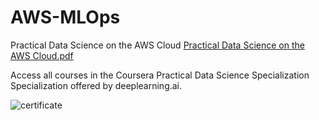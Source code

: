 # AWS-MLOps
Practical Data Science on the AWS Cloud 
[Practical Data Science on the AWS Cloud.pdf](https://github.com/adigew/AWS-MLOps/files/10753237/Practical.Data.Science.on.the.AWS.Cloud.pdf)


Access all courses in the Coursera Practical Data Science Specialization Specialization offered by deeplearning.ai.

![certificate](https://user-images.githubusercontent.com/70149903/219303185-65759ba3-5425-458d-a1bf-c0fbec7f6176.PNG)
